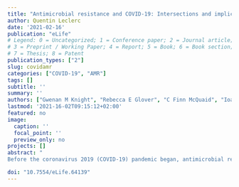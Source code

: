 ```yaml
---
title: "Antimicrobial resistance and COVID-19: Intersections and implications"
author: Quentin Leclerc
date: '2021-02-16'
publication: "eLife"
# Legend: 0 = Uncategorized; 1 = Conference paper; 2 = Journal article;
# 3 = Preprint / Working Paper; 4 = Report; 5 = Book; 6 = Book section;
# 7 = Thesis; 8 = Patent
publication_types: ["2"]
slug: covidamr
categories: ["COVID-19", "AMR"]
tags: []
subtitle: ''
summary: ''
authors: ["Gwenan M Knight", "Rebecca E Glover", "C Finn McQuaid", "Ioana D Olaru", "Karin Gallandat", "**Quentin J Leclerc**", "Naomi M Fuller", "Sam J Willcocks", "Rumina Hasan", "Esther van Kleef", "Clare IR Chandler"]
lastmod: '2021-16-02T09:15:12+02:00'
featured: no
image:
  caption: ''
  focal_point: ''
  preview_only: no
projects: []
abstract: "
Before the coronavirus 2019 (COVID-19) pandemic began, antimicrobial resistance (AMR) was among the top priorities for global public health. Already a complex challenge, AMR now needs to be addressed in a changing healthcare landscape. Here, we analyse how changes due to COVID-19 in terms of antimicrobial usage, infection prevention, and health systems affect the emergence, transmission, and burden of AMR. Increased hand hygiene, decreased international travel, and decreased elective hospital procedures may reduce AMR pathogen selection and spread in the short term. However, the opposite effects may be seen if antibiotics are more widely used as standard healthcare pathways break down. Over 6 months into the COVID-19 pandemic, the dynamics of AMR remain uncertain. We call for the AMR community to keep a global perspective while designing finely tuned surveillance and research to continue to improve our preparedness and response to these intersecting public health challenges."

doi: "10.7554/eLife.64139"
---
```

